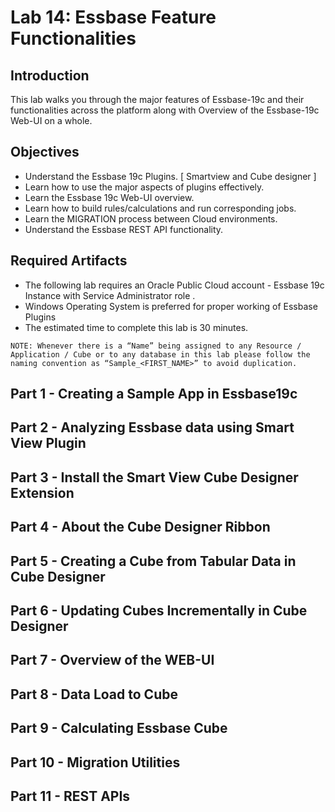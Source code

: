 # Lab 14: Essbase Feature Functionalities

## Introduction

This lab walks you through the major features of Essbase-19c and their functionalities across the platform along with Overview of the Essbase-19c Web-UI on a whole.

## Objectives

*	Understand the Essbase 19c Plugins. [ Smartview and Cube designer ]
*	Learn how to use the major aspects of plugins effectively.
*	Learn the Essbase 19c Web-UI overview.
*	Learn how to build rules/calculations and run corresponding jobs.
*	Learn the MIGRATION process between Cloud environments.
*	Understand the Essbase REST API functionality.

## Required Artifacts

*	The following lab requires an Oracle Public Cloud account - Essbase 19c Instance with Service Administrator role .
*	Windows Operating System is preferred for proper working of Essbase Plugins
*	The estimated time to complete this lab is 30 minutes. 

`NOTE: Whenever there is a “Name” being assigned to any Resource / Application / Cube or to any database in this lab please follow the naming convention as “Sample_<FIRST_NAME>” to avoid duplication.`

## Part 1 - Creating a Sample App in Essbase19c
## Part 2 - Analyzing Essbase data using Smart View Plugin
## Part 3 - Install the Smart View Cube Designer Extension
## Part 4 - About the Cube Designer Ribbon
## Part 5 - Creating a Cube from Tabular Data in Cube Designer 
## Part 6 - Updating Cubes Incrementally in Cube Designer
## Part 7 - Overview of the WEB-UI
## Part 8 - Data Load to Cube
## Part 9 - Calculating Essbase Cube
## Part 10 - Migration Utilities
## Part 11 - REST APIs
